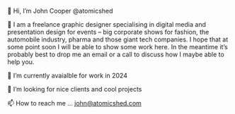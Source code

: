
   👋 Hi, I’m John Cooper @atomicshed
 
 👀 I am a freelance graphic designer specialising in digital media and presentation design for events – big corporate shows for fashion, the automobile industry, pharma and those giant tech companies. I hope that at some point soon I will be able to show some work here. In the meantime it’s probably best to drop me an email or a call to discuss how I maybe able to help you.
 
 🌱 I’m currently avaialble for work in 2024
 
 💞️ I’m looking for nice clients and cool projects
 
 📫 How to reach me ... john@atomicshed.com

